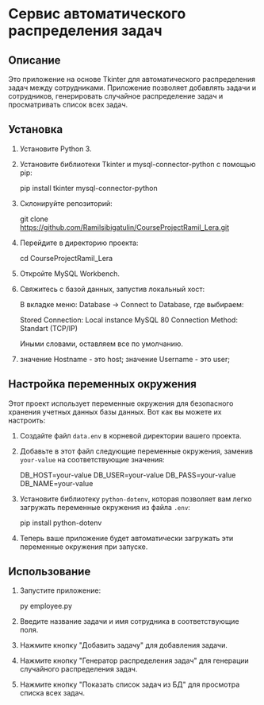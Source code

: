 # Сервис автоматического распределения задач

## Описание

Это приложение на основе Tkinter для автоматического распределения задач между сотрудниками. Приложение позволяет добавлять задачи и сотрудников, генерировать случайное распределение задач и просматривать список всех задач.

## Установка

1. Установите Python 3.
2. Установите библиотеки Tkinter и mysql-connector-python с помощью pip:

   pip install tkinter mysql-connector-python

3. Склонируйте репозиторий:

   git clone https://github.com/Ramilsibigatulin/CourseProjectRamil_Lera.git

4. Перейдите в директорию проекта:

   cd CourseProjectRamil_Lera

5. Откройте MySQL Workbench.
6. Свяжитесь с базой данных, запустив локальный хост:

   В вкладке меню: Database -> Connect to Database, где выбираем:

   Stored Connection: Local instance MySQL 80
   Connection Method: Standart (TCP/IP)

   Иными словами, оставляем все по умолчанию.

7. значение Hostname - это host;
   значение Username - это user;

## Настройка переменных окружения

Этот проект использует переменные окружения для безопасного хранения учетных данных базы данных. Вот как вы можете их настроить:

1. Создайте файл `data.env` в корневой директории вашего проекта.

2. Добавьте в этот файл следующие переменные окружения, заменив `your-value` на соответствующие значения:

   DB_HOST=your-value
   DB_USER=your-value
   DB_PASS=your-value
   DB_NAME=your-value

3. Установите библиотеку `python-dotenv`, которая позволяет вам легко загружать переменные окружения из файла `.env`:

   pip install python-dotenv

4. Теперь ваше приложение будет автоматически загружать эти переменные окружения при запуске.

## Использование

1. Запустите приложение:

   py employee.py

2. Введите название задачи и имя сотрудника в соответствующие поля.
3. Нажмите кнопку "Добавить задачу" для добавления задачи.
4. Нажмите кнопку "Генератор распределения задач" для генерации случайного распределения задач.
5. Нажмите кнопку "Показать список задач из БД" для просмотра списка всех задач.
